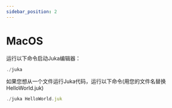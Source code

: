 ```yaml
---
sidebar_position: 2
---
```


# MacOS

运行以下命令启动Juka编辑器：

```jsx
./juka
```

如果您想从一个文件运行Juka代码，运行以下命令(用您的文件名替换HelloWorld.juk)

```jsx
./juka HelloWorld.juk
```
